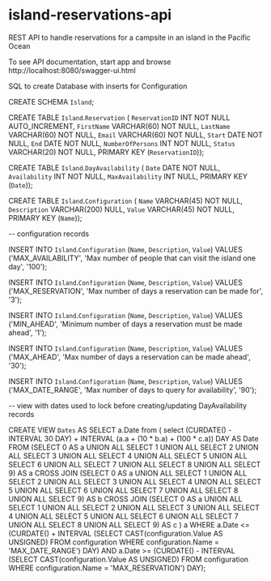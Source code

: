 # island-reservations-api
REST API to handle reservations for a campsite in an island in the Pacific Ocean

To see API documentation, start app and browse http://localhost:8080/swagger-ui.html



SQL to create Database with inserts for Configuration

CREATE SCHEMA `Island`;

CREATE TABLE `Island`.`Reservation` (
  `ReservationID` INT NOT NULL AUTO_INCREMENT,
  `FirstName` VARCHAR(60) NOT NULL,
  `LastName` VARCHAR(60) NOT NULL,
  `Email` VARCHAR(60) NOT NULL,
  `Start` DATE NOT NULL,
  `End` DATE NOT NULL,
  `NumberOfPersons` INT NOT NULL,
  `Status` VARCHAR(20) NOT NULL,
  PRIMARY KEY (`ReservationID`));

CREATE TABLE `Island`.`DayAvailability` (
  `Date` DATE NOT NULL,
  `Availability` INT NOT NULL,
  `MaxAvailability` INT NULL,
  PRIMARY KEY (`Date`));

CREATE TABLE `Island`.`Configuration` (
  `Name` VARCHAR(45) NOT NULL,
  `Description` VARCHAR(200) NULL,
  `Value` VARCHAR(45) NOT NULL,
  PRIMARY KEY (`Name`));

-- configuration records

INSERT INTO `Island`.`Configuration` (`Name`, `Description`, `Value`) VALUES ('MAX_AVAILABILITY', 'Max number of people that can visit the island one day', '100');

INSERT INTO `Island`.`Configuration` (`Name`, `Description`, `Value`) VALUES ('MAX_RESERVATION', 'Max number of days a reservation can be made for', '3');

INSERT INTO `Island`.`Configuration` (`Name`, `Description`, `Value`) VALUES ('MIN_AHEAD', 'Minimum number of days a reservation must be made ahead', '1');

INSERT INTO `Island`.`Configuration` (`Name`, `Description`, `Value`) VALUES ('MAX_AHEAD', 'Max number of days a reservation can be made ahead', '30');

INSERT INTO `Island`.`Configuration` (`Name`, `Description`, `Value`) VALUES ('MAX_DATE_RANGE', 'Max number of days to query for availability', '90');


-- view with dates used to lock before creating/updating DayAvailability records

CREATE VIEW `Dates` AS
SELECT a.Date
from (
	select (CURDATE() - INTERVAL 30 DAY) + INTERVAL (a.a + (10 * b.a) + (100 * c.a)) DAY AS Date
	FROM
    (SELECT 0 AS a UNION ALL SELECT 1 UNION ALL SELECT 2 UNION ALL SELECT 3 UNION ALL SELECT 4 UNION ALL SELECT 5 UNION ALL SELECT 6 UNION ALL SELECT 7 UNION ALL SELECT 8 UNION ALL SELECT 9) AS a
        CROSS JOIN (SELECT 0 AS a UNION ALL SELECT 1 UNION ALL SELECT 2 UNION ALL SELECT 3 UNION ALL SELECT 4 UNION ALL SELECT 5 UNION ALL SELECT 6 UNION ALL SELECT 7 UNION ALL SELECT 8 UNION ALL SELECT 9) AS b
        CROSS JOIN (SELECT 0 AS a UNION ALL SELECT 1 UNION ALL SELECT 2 UNION ALL SELECT 3 UNION ALL SELECT 4 UNION ALL SELECT 5 UNION ALL SELECT 6 UNION ALL SELECT 7 UNION ALL SELECT 8 UNION ALL SELECT 9) AS c
	) a
    WHERE
        a.Date <= (CURDATE() + INTERVAL (SELECT
                CAST(configuration.Value AS UNSIGNED)
            FROM
                configuration
            WHERE
                configuration.Name = 'MAX_DATE_RANGE') DAY)
			AND a.Date >= (CURDATE() - INTERVAL (SELECT
                CAST(configuration.Value AS UNSIGNED)
            FROM
                configuration
            WHERE
                configuration.Name = 'MAX_RESERVATION') DAY);